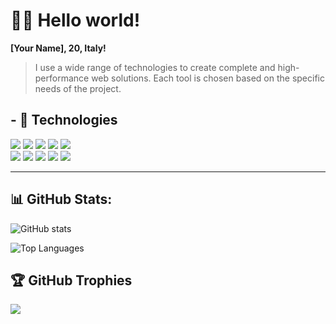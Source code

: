 # 🙋‍♂️ Hello world!

**[Your Name], 20, Italy!**

> I use a wide range of technologies to create complete and high-performance web solutions. Each tool is chosen based on the specific needs of the project.

## - 🧠 Technologies

[![](https://skillicons.dev/icons?i=html)](https://yourwebsite.com)
[![](https://skillicons.dev/icons?i=css)](https://yourwebsite.com)
[![](https://skillicons.dev/icons?i=js)](https://yourwebsite.com)
[![](https://skillicons.dev/icons?i=php)](https://yourwebsite.com)
[![](https://skillicons.dev/icons?i=mysql)](https://yourwebsite.com)
<br>
[![](https://skillicons.dev/icons?i=wordpress)](https://yourwebsite.com)
[![](https://skillicons.dev/icons?i=tailwind)](https://yourwebsite.com)
[![](https://skillicons.dev/icons?i=bootstrap)](https://yourwebsite.com)
[![](https://skillicons.dev/icons?i=git)](https://yourwebsite.com)
[![](https://skillicons.dev/icons?i=vscode)](https://yourwebsite.com)

---

## 📊 GitHub Stats:

![GitHub stats](https://github-readme-stats.vercel.app/api?username=yourusername&show_icons=true&theme=default)

<img src="https://github-readme-stats.vercel.app/api/top-langs/?username=yourusername&layout=compact" alt="Top Languages">

## 🏆 GitHub Trophies

![](https://github-profile-trophy.vercel.app/?username=yourusername&theme=apprentice&no-frame=false&no-bg=true&margin-w=4)
